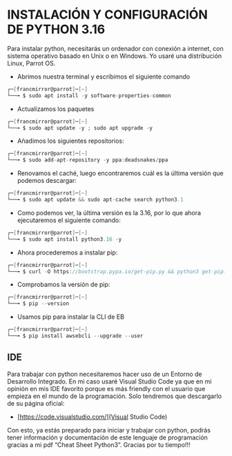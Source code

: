 # INSTALACIÓN Y CONFIGURACIÓN DE PYTHON 3.16

Para instalar python, necesitarás un ordenador con conexión a internet, con sistema operativo basado en Unix o en Windows. Yo usaré una distribución Linux, Parrot OS. 

- Abrimos nuestra terminal y escribimos el siguiente comando

```go
┌─[francmirror@parrot]─[~]
└──╼ $ sudo apt install -y software-properties-common
```
- Actualizamos los paquetes

```go
┌─[francmirror@parrot]─[~]
└──╼ $ sudo apt update -y ; sudo apt upgrade -y
```

- Añadimos los siguientes repositorios:


```go
┌─[francmirror@parrot]─[~]
└──╼ $ sudo add-apt-repository -y ppa:deadsnakes/ppa
```

- Renovamos el caché, luego encontraremos cuál es la última versión que podemos descargar:

```go
┌─[francmirror@parrot]─[~]
└──╼ $ sudo apt update && sudo apt-cache search python3.1
```

- Como podemos ver, la última versión es la 3.16, por lo que ahora ejecutaremos el siguiente comando:

```go
┌─[francmirror@parrot]─[~]
└──╼ $ sudo apt install python3.16 -y
```

- Ahora procederemos a instalar pip:

```go
┌─[francmirror@parrot]─[~]
└──╼ $ curl -O https://bootstrap.pypa.io/get-pip.py && python3 get-pip.py
```

- Comprobamos la versión de pip:

```go
┌─[francmirror@parrot]─[~]
└──╼ $ pip --version
```

- Usamos pip para instalar la CLI de EB

```go
┌─[francmirror@parrot]─[~]
└──╼ $ pip install awsebcli --upgrade --user
```

## IDE 

Para trabajar con python necesitaremos hacer uso de un Entorno de Desarrollo Integrado. En mi caso usaré Visual Studio Code ya que en mi opinión en mis IDE favorito porque es más friendly con el usuario que empieza en el mundo de la programación. Solo tendremos que descargarlo de su página oficial:

- [https://code.visualstudio.com/](Visual Studio Code)

Con esto, ya estás preparado para iniciar y trabajar con python, podrás tener información y documentación de este lenguaje de programación gracias a mi pdf “Cheat Sheet Python3”. Gracias por tu tiempo!!!


































